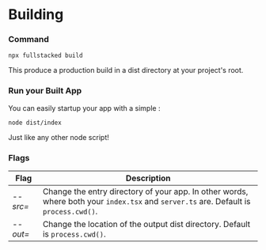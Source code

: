 # Building

### Command
```shell
npx fullstacked build
```
This produce a production build in a dist directory at your project's root.

### Run your Built App
You can easily startup your app with a simple :
```shell
node dist/index
```
Just like any other node script!

### Flags
| Flag | Description |
| --- | --- |
| *--src=*  &nbsp;| Change the entry directory of your app. In other words, where both your `index.tsx` and `server.ts` are. Default is `process.cwd()`. |
| *--out=* &nbsp;| Change the location of the output dist directory. Default is `process.cwd()`. |
